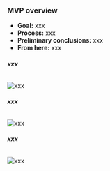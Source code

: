 ### **MVP overview**
* **Goal:** xxx
* **Process:** xxx
* **Preliminary conclusions:** xxx
* **From here:** xxx

###### **xxx**
![xxx](xxx)

###### **xxx**
![xxx](xxx)

###### **xxx**
![xxx](xxx)
